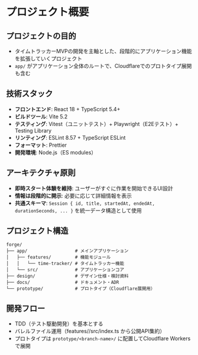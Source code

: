 # プロジェクト概要

## プロジェクトの目的
- タイムトラッカーMVPの開発を主軸とした、段階的にアプリケーション機能を拡張していくプロジェクト
- `app/` がアプリケーション全体のルートで、Cloudflareでのプロトタイプ展開も含む

## 技術スタック
- **フロントエンド**: React 18 + TypeScript 5.4+
- **ビルドツール**: Vite 5.2
- **テスティング**: Vitest（ユニットテスト）+ Playwright（E2Eテスト）+ Testing Library
- **リンティング**: ESLint 8.57 + TypeScript ESLint
- **フォーマット**: Prettier
- **開発環境**: Node.js（ES modules）

## アーキテクチャ原則
- **即時スタート体験を維持**: ユーザーがすぐに作業を開始できるUI設計
- **情報は段階的に開示**: 必要に応じて詳細情報を表示
- **共通スキーマ**: `Session { id, title, startedAt, endedAt, durationSeconds, ... }` を統一データ構造として使用

## プロジェクト構造
```
forge/
├── app/                  # メインアプリケーション
│   ├── features/         # 機能モジュール
│   │   └── time-tracker/ # タイムトラッカー機能
│   └── src/              # アプリケーションコア
├── design/               # デザイン仕様・検討資料
├── docs/                 # ドキュメント・ADR
└── prototype/            # プロトタイプ（Cloudflare展開用）
```

## 開発フロー
- TDD（テスト駆動開発）を基本とする
- バレルファイル運用（features/<feature>/src/index.ts から公開API集約）
- プロトタイプは `prototype/<branch-name>/` に配置してCloudflare Workers で展開
